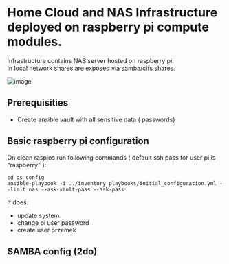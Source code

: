 # Home Cloud and NAS Infrastructure deployed on raspberry pi compute modules.
Infrastructure contains NAS server hosted on raspberry pi. </br>
In local network shares are exposed via samba/cifs shares.

![image](https://user-images.githubusercontent.com/43602911/133680838-26ed93f2-ae1e-4694-99b3-52e99e1d8170.png)


## Prerequisities
* Create ansible vault with all sensitive data ( passwords)
## Basic raspberry pi configuration
On clean raspios run following commands ( default ssh pass for user pi is "raspberry" ):

`cd os_config`                                                                                         
`ansible-playbook -i ../inventory playbooks/initial_configuration.yml --limit nas --ask-vault-pass --ask-pass`

It does:
* update system
* change pi user password
* create user przemek

## SAMBA config (2do)